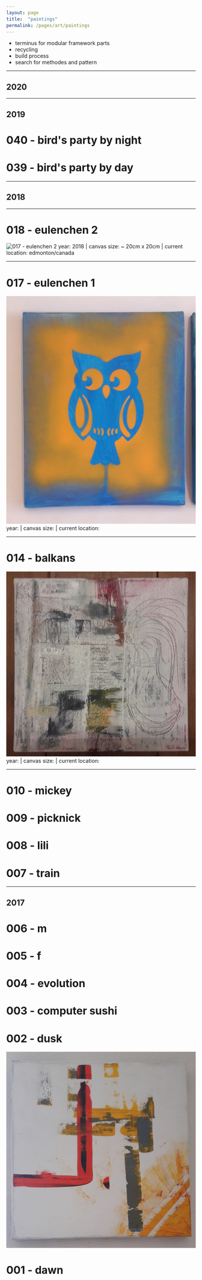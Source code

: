 ```yaml
---
layout: page
title:  "paintings"
permalink: /pages/art/paintings
---
```


- terminus for modular framework parts
- recycling
- build process
- search for methodes and pattern

---
## 2020

---
## 2019
# 040 - bird's party by night
# 039 - bird's party by day

---
## 2018

---
# 018 - eulenchen 2
 ![017 - eulenchen 2](/images/18.jpg)
year: 2018 | canvas size: ~ 20cm x 20cm | current location: edmonton/canada

---
# 017 - eulenchen 1
![017 - eulenchen 1](17.jpg)
year: | canvas size: | current location: 

---
# 014 - balkans
![014 - balkans](14.jpg)
year: | canvas size: | current location: 

---
# 010 - mickey
# 009 - picknick
# 008 - lili
# 007 - train

---
## 2017
# 006 - m
# 005 - f
# 004 - evolution
# 003 - computer sushi
# 002 - dusk
![002 - dusk](02.jpg)
# 001 - dawn


